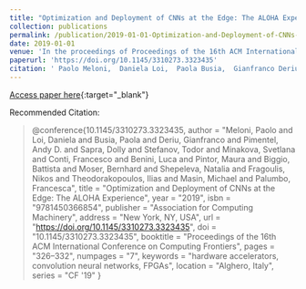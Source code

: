 ```yaml
---
title: "Optimization and Deployment of CNNs at the Edge: The ALOHA Experience"
collection: publications
permalink: /publication/2019-01-01-Optimization-and-Deployment-of-CNNs-at-the-Edge-The-ALOHA-Experience
date: 2019-01-01
venue: 'In the proceedings of Proceedings of the 16th ACM International Conference on Computing Frontiers'
paperurl: 'https://doi.org/10.1145/3310273.3323435'
citation: ' Paolo Meloni,  Daniela Loi,  Paola Busia,  Gianfranco Deriu,  Andy Pimentel,  Dolly Sapra,  Todor Stefanov,  Svetlana Minakova,  Francesco Conti,  Luca Benini,  Maura Pintor,  Battista Biggio,  Bernhard Moser,  Natalia Shepeleva,  Nikos Fragoulis,  Ilias Theodorakopoulos,  Michael Masin,  Francesca Palumbo, &quot;Optimization and Deployment of CNNs at the Edge: The ALOHA Experience.&quot; In the proceedings of Proceedings of the 16th ACM International Conference on Computing Frontiers, 2019.'
---
```

[Access paper here](https://doi.org/10.1145/3310273.3323435){:target="_blank"}

Recommended Citation: 
>@conference{10.1145/3310273.3323435,
    author = &quot;Meloni, Paolo and Loi, Daniela and Busia, Paola and Deriu, Gianfranco and Pimentel, Andy D. and Sapra, Dolly and Stefanov, Todor and Minakova, Svetlana and Conti, Francesco and Benini, Luca and Pintor, Maura and Biggio, Battista and Moser, Bernhard and Shepeleva, Natalia and Fragoulis, Nikos and Theodorakopoulos, Ilias and Masin, Michael and Palumbo, Francesca&quot;,
    title = &quot;Optimization and Deployment of CNNs at the Edge: The ALOHA Experience&quot;,
    year = &quot;2019&quot;,
    isbn = &quot;9781450366854&quot;,
    publisher = &quot;Association for Computing Machinery&quot;,
    address = &quot;New York, NY, USA&quot;,
    url = &quot;https://doi.org/10.1145/3310273.3323435&quot;,
    doi = &quot;10.1145/3310273.3323435&quot;,
    booktitle = &quot;Proceedings of the 16th ACM International Conference on Computing Frontiers&quot;,
    pages = &quot;326–332&quot;,
    numpages = &quot;7&quot;,
    keywords = &quot;hardware accelerators, convolution neural networks, FPGAs&quot;,
    location = &quot;Alghero, Italy&quot;,
    series = &quot;CF &apos;19&quot;
}
